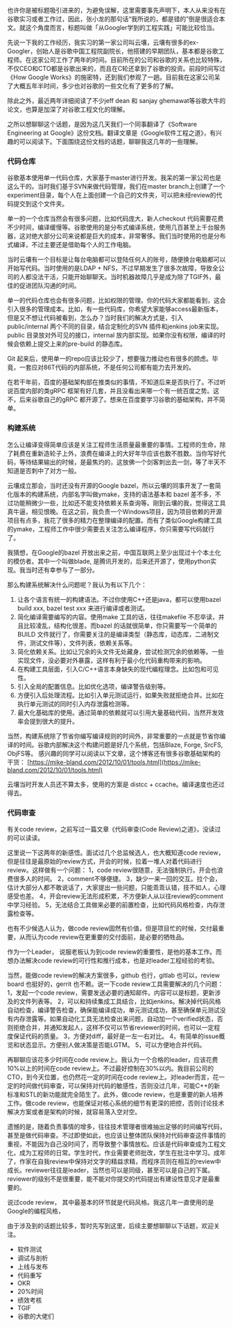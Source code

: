 也许你是被标题吸引进来的，为避免误解，这里需要事先声明下，本人从来没有在谷歌实习或者工作过，因此，张小龙的那句话“我所说的，都是错的”倒是很适合本文。就这个角度而言，标题叫做「从Googler学到的工程实践」可能比较恰当。

先说一下我的工作经历，我实习的第一家公司叫云壤，云壤有很多的ex-Googler，创始人是谷歌中国工程院副院长，他搭建的早期团队，基本都是谷歌工程师。在这家公司工作了两年的时间。目前所在的公司和谷歌的关系也比较特殊，不仅CEO和CTO都是谷歌出来的，而且在C轮还拿到了谷歌的投资。前段时间写过《How Google Works》的施密特，还到我们参观了一趟。目前我在这家公司呆了大概五年半时间，多少也对谷歌的一些文化有了更多的了解。

除此之外，最近两年详细阅读了不少jeff dean 和 sanjay ghemawat等谷歌大牛的论文，也算是加深了对谷歌工程文化的理解。

之所以想聊聊这个话题，是因为这几天我们一个同事翻译了《Software Engineering at Google》这份文档。翻译文章是《Google软件工程之道》，有兴趣的可以阅读下。下面围绕这份文档的话题，聊聊我这几年的一些理解。

### 代码仓库

谷歌基本使用单一代码仓库，大家基于master进行开发。我呆的第一家公司也是这么干的。当时我们基于SVN来做代码管理，我们在master branch上创建了一个experiment目录，每个人在上面创建一个自己的文件夹，可以把未经review的代码提交到这个文件夹。

单一的一个仓库当然会有很多问题，比如代码庞大，新人checkout 代码需要花费不少时间，编译缓慢等。谷歌使用的是分布式编译系统，使用几百甚至上千台服务器，这对绝大部分公司来说都是巨大的成本，非常奢侈。我们当时使用的也是分布式编译，不过主要还是借助每个人的工作电脑。

当时云壤有一个目标是让每台电脑都可以登陆任何人的账号，随便换台电脑都可以开始写代码。当时使用的是LDAP + NFS，不过早期发生了很多次故障，导致全公司的人都没法干活，只能开始聊聊天。当时机器故障几乎是成为除了TGIF外，最佳的促进团队沟通的时间。

单一的代码仓库也会有很多问题，比如权限的管理。你的代码大家都能看到，这会引入很多的管理成本。比如，有一些代码库，你希望大家能够access最新版本，但是又不想让代码被看到，怎么办？当时我们的解决方式是，引入 public/internal 两个不同的目录，结合定制化的SVN 插件和jenkins job来实现。public 目录放对外可见的接口，internal 放内部实现。如果你没有权限，编译的时候会依赖上提交上来的pre-build 的静态库。

Git 起来后，使用单一的repo应该比较少了，想要强力推动也有很多的顾虑。毕竟，一套应对86T代码的内部系统，不是任何公司都有能力去开发的。

在若干年前，百度的基础架构部在推类似的事情，不知道后来是否执行了。不过听说百度内部的类gRPC 框架有好几套，并且没看出来哪一个有一统百度之势。这不，后来谷歌自己的gRPC 都开源了。想来在百度要学习谷歌的基础架构，并不简单。

### 构建系统

怎么让编译变得简单应该是关注工程师生活质量最重要的事情。工程师的生命，除了耗费在重新造轮子上外，浪费在编译上的大好年华应该也数不胜数。当你写好代码，等待结果输出的时候，是最焦灼的，这放佛一个剑客刺出去一剑，等了半天不知道是否刺中了对方一般。

云壤成立那会，当时还没有开源的Google bazel，所以云壤的同事开发了一套简化版本的构建系统，内部名字叫做ymake，支持的语法基本和 bazel 差不多，不过功能稍微少一些，比如还不能支持依赖关系查询等。刚到云壤的我，觉得这工具真牛逼，相见恨晚。在这之前，我负责一个Windows项目，因为项目依赖的开源项目有点多，我花了很多的精力在整理编译的配置。而有了类似Google构建工具的ymake，工程师工作中很少需要去关注怎么编译程序，你只需要写代码就行了。

我猜想，在Google的bazel 开放出来之前，中国互联网上至少出现过十个本土化的模仿者。其中一个叫做blade, 是腾讯开发的，后来还开源了，使用python实现。我当时还有幸参与了一部分。

那么构建系统解决什么问题呢？我认为有以下几个：
1. 让各个语言有统一的构建语法。不过你使用C++还是java，都可以使用bazel build xxx, bazel test xxx 来进行编译或者测试。
2. 简化编译需要编写的内容。使用make 工具的话，往往makefile 不忍卒读，并且比较凌乱，结构化很差。而bazel 的话就很简单，你只需要写一个简单的BUILD 文件就行了，你需要关注的是编译类型（静态库，动态库，二进制文件，测试文件等），文件列表，依赖关系等。
3. 简化依赖关系。比如让冗余的头文件无处藏身，尝试检测冗余的依赖等。一些实现文件，没必要对外暴露，这样有利于最小化代码重构带来的影响。
4. 在构建工具层面，引入C/C++语言本身缺失的现代编程理念。比如包和可见性。
5. 引入全局的配置信息。比如优化选项，编译警告级别等。
6. 方便引入后处理流程。比如引入单元测试运行，如果失败就拒绝合并。比如在执行单元测试的同时引入内存泄露检测等。
7. 最大化基础库的使用。通过简单的依赖就可以引用大量基础代码，当然开发效率会提到很大的提升。

当然，构建系统除了节省你编写编译规则的时间外，非常重要的一点就是节省你编译的时间。谷歌内部解决这个构建问题是好几个系统，包括Blaze, Forge, SrcFS, ObjFS等。
感兴趣的同学可以阅读以下文章，这个博客还有很多谷歌基础架构的干货：
[https://mike-bland.com/2012/10/01/tools.html](https://mike-bland.com/2012/10/01/tools.html)

云壤当时开发人员还不算太多，使用的方案是 distcc + ccache。编译速度也还过得去。

### 代码审查

有关code review，之前写过一篇文章《代码审查(Code Review)之道》，没读过的可以读读。

这里说一下这两年的新感悟。面试过几个总监候选人，也大概知道code review，但是往往是最原始的review方式，开会的时候，拉着一堆人对着代码进行review。这样做有一个问题：
1，code review很随意，无法强制执行。开会也浪费很多人的时间。
2，comment不够便捷。
3，缺少一来一回的交互。拉个会，估计大部分人都不敢说话了，大家提出一些问题，只能乖乖认错，技不如人，心理感受也差。
4，开会review无法形成积累，不方便新人从以往review的comment中学习经验。
5，无法结合工具做来必要的前置检查，比如代码风格检查，内存泄露检查等。

也有不少候选人认为，做code review固然有价值，但是项目忙的时候，交付最重要，从而认为code review在更重要的交付面前，是必要的牺牲品。

作为一个Leader， 说服老板认为到code review的重要性，是他的基本工作。而想办法解决code review的可行性和推行成本，也是对leader工程经验的考验。

当然，能做code review的解决方案很多，github 也行，gitlab 也可以，review board 也挺好的，gerrit 也不赖。说一下code review工具需要解决的几个问题：
1，发起一个code review，需要发送必要的通知邮件。内容可以是标题，更新涉及的文件列表等。
2，可以和持续集成工具结合，比如jenkins。解决掉代码风格自动检查，编译警告检查，确保能编译成功，单元测试成功，甚至确保单元测试没有内存泄露等。如果自动化工具无法检查出来问题，自动加一个verified状态，否则拒绝合并，并通知发起人，这样不仅可以节省reviewer的时间，也可以一定程度保证代码的质量。
3，方便对diff，最好是一左一右对比。
4，有简单的issue概览和状态显示。方便别人做决策是否能LGTM。
5，可以方便地合并代码。

再聊聊应该花多少时间在code review上。我认为一个合格的leader，应该花费10%以上的时间在code review上。不过最好控制在30%以内。我目前公司的CTO，到今天位置，也仍然花一定的时间在code review上。对leader而言，花一定的时间做代码审查，可以保持对代码的敏感性，否则没过几年，可能C++的新标准和STL的新功能就完全陌生了。此外，做code review，也是重要的新人培养工作。做code review，也能保证对核心系统的细节有更深的把控，否则讨论技术解决方案或者是架构的时候，就容易落入空对空。

遗憾的是，随着负责事情的增多，往往技术管理者很难抽出足够的时间编写代码，甚至是做代码审查。不过即使如此，也应该让整体团队保持对代码审查这件事情的重视，不能因为自己没时间了，而导致整个事情放松。应该是代码审查成为工程文化，成为工程师的日常。学生时代，作业需要老师批改，学生在批注中学习。成年了，作家在自我review中保持对文字的精益求精，而程序员则在相互的review中成长。reviewer往往是leader，当然也可以是同级，甚至可以是自己的下属。reviewer的级别不是很重要，能不能对你提交的代码提出有建设性意见才是最重要的。

说过code review， 其中最基本的环节就是代码风格。我这几年一直使用的是Google的编程风格，

由于涉及到的话题比较多，暂时先写到这里，后续主要想聊聊以下话题，欢迎关注。

*  软件测试
* 调试与剖析 
* 上线与发布 
* 代码重写    
* OKR    
* 20%时间
* 绩效考核
* TGIF 
* 谷歌的大佬们

<!--stackedit_data:
eyJoaXN0b3J5IjpbMTM4MzMzMDU0MywtMzAxNDEyODU3LDIwNj
QyNjQ2MzNdfQ==
-->